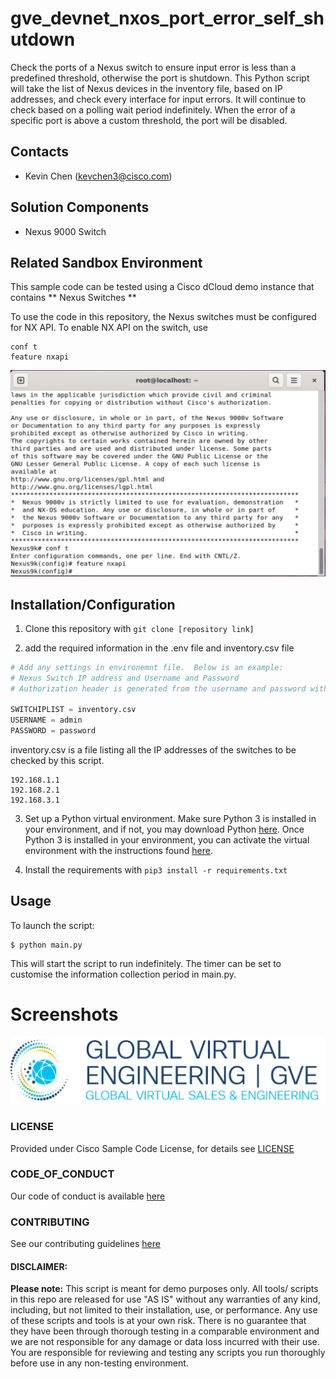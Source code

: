# gve_devnet_nxos_port_error_self_shutdown
Check the ports of a Nexus switch to ensure input error is less than a predefined threshold, otherwise the port is shutdown. 
This Python script will take the list of Nexus devices in the inventory file, based on IP addresses, and check every interface for input errors. It will continue to check based on a polling wait period indefinitely. When the error of a specific port is above a custom threshold, the port will be disabled.

## Contacts
* Kevin Chen (kevchen3@cisco.com)

## Solution Components
* Nexus 9000 Switch

## Related Sandbox Environment

This sample code can be tested using a Cisco dCloud demo instance that contains ** Nexus Switches **

To use the code in this repository, the Nexus switches must be configured for NX API. To enable NX API on the switch, use 

```
conf t
feature nxapi
```

![/IMAGES/NXAPI.png](/IMAGES/NXAPI.png)



## Installation/Configuration

1. Clone this repository with `git clone [repository link]`
 
2. add the required information in the .env file and inventory.csv file

```python
# Add any settings in environemnt file.  Below is an example:
# Nexus Switch IP address and Username and Password
# Authorization header is generated from the username and password with basic auth Base64 

SWITCHIPLIST = inventory.csv
USERNAME = admin
PASSWORD = password

```

inventory.csv is a file listing all the IP addresses of the switches to be checked by this script. 

```
192.168.1.1
192.168.2.1
192.168.3.1
```

3. Set up a Python virtual environment. Make sure Python 3 is installed in your environment, and if not, you may download Python [here](https://www.python.org/downloads/). Once Python 3 is installed in your environment, you can activate the virtual environment with the instructions found [here](https://docs.python.org/3/tutorial/venv.html).

4. Install the requirements with `pip3 install -r requirements.txt`



## Usage


To launch the script:


    $ python main.py

This will start the script to run indefinitely. The timer can be set to customise the information collection period in main.py. 

# Screenshots

![/IMAGES/0image.png](/IMAGES/0image.png)

### LICENSE

Provided under Cisco Sample Code License, for details see [LICENSE](LICENSE.md)

### CODE_OF_CONDUCT

Our code of conduct is available [here](CODE_OF_CONDUCT.md)

### CONTRIBUTING

See our contributing guidelines [here](CONTRIBUTING.md)

#### DISCLAIMER:
<b>Please note:</b> This script is meant for demo purposes only. All tools/ scripts in this repo are released for use "AS IS" without any warranties of any kind, including, but not limited to their installation, use, or performance. Any use of these scripts and tools is at your own risk. There is no guarantee that they have been through thorough testing in a comparable environment and we are not responsible for any damage or data loss incurred with their use.
You are responsible for reviewing and testing any scripts you run thoroughly before use in any non-testing environment.
